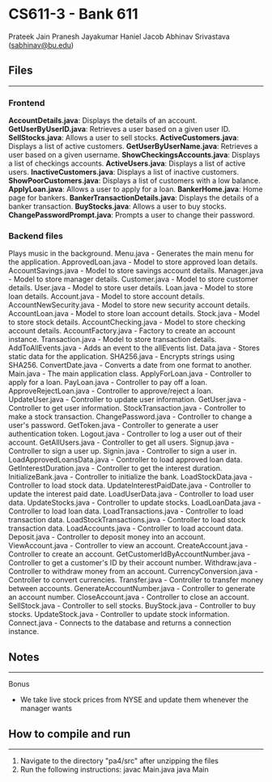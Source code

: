 # CS611-3 - Bank 611

Prateek Jain
Pranesh Jayakumar
Haniel Jacob
Abhinav Srivastava (sabhinav@bu.edu)

## Files

---------------------------------------------------------------------------

### Frontend 

**AccountDetails.java**: Displays the details of an account.
**GetUserByUserID.java**: Retrieves a user based on a given user ID.
**SellStocks.java**: Allows a user to sell stocks.
**ActiveCustomers.java**: Displays a list of active customers.
**GetUserByUserName.java**: Retrieves a user based on a given username.
**ShowCheckingsAccounts.java**: Displays a list of checkings accounts.
**ActiveUsers.java**: Displays a list of active users.
**InactiveCustomers.java**: Displays a list of inactive customers.
**ShowPoorCustomers.java**: Displays a list of customers with a low balance.
**ApplyLoan.java**: Allows a user to apply for a loan.
**BankerHome.java**: Home page for bankers.
**BankerTransactionDetails.java**: Displays the details of a banker transaction.
**BuyStocks.java**: Allows a user to buy stocks.
**ChangePasswordPrompt.java**: Prompts a user to change their password.

### Backend files

Plays music in the background.
Menu.java - Generates the main menu for the application.
ApprovedLoan.java - Model to store approved loan details.
AccountSavings.java - Model to store savings account details.
Manager.java - Model to store manager details.
Customer.java - Model to store customer details.
User.java - Model to store user details.
Loan.java - Model to store loan details.
Account.java - Model to store account details.
AccountNewSecurity.java - Model to store new security account details.
AccountLoan.java - Model to store loan account details.
Stock.java - Model to store stock details.
AccountChecking.java - Model to store checking account details.
AccountFactory.java - Factory to create an account instance.
Transaction.java - Model to store transaction details.
AddToAllEvents.java - Adds an event to the allEvents list.
Data.java - Stores static data for the application.
SHA256.java - Encrypts strings using SHA256.
ConvertDate.java - Converts a date from one format to another.
Main.java - The main application class.
ApplyForLoan.java - Controller to apply for a loan.
PayLoan.java - Controller to pay off a loan.
ApproveRejectLoan.java - Controller to approve/reject a loan.
UpdateUser.java - Controller to update user information.
GetUser.java - Controller to get user information.
StockTransaction.java - Controller to make a stock transaction.
ChangePassword.java - Controller to change a user's password.
GetToken.java - Controller to generate a user authentication token.
Logout.java - Controller to log a user out of their account.
GetAllUsers.java - Controller to get all users.
Signup.java - Controller to sign a user up.
Signin.java - Controller to sign a user in.
LoadApprovedLoansData.java - Controller to load approved loan data.
GetInterestDuration.java - Controller to get the interest duration.
InitializeBank.java - Controller to initialize the bank.
LoadStockData.java - Controller to load stock data.
UpdateInterestPaidDate.java - Controller to update the interest paid date.
LoadUserData.java - Controller to load user data.
UpdateStocks.java - Controller to update stocks.
LoadLoanData.java - Controller to load loan data.
LoadTransactions.java - Controller to load transaction data.
LoadStockTransactions.java - Controller to load stock transaction data.
LoadAccounts.java - Controller to load account data.
Deposit.java - Controller to deposit money into an account.
ViewAccount.java - Controller to view an account.
CreateAccount.java - Controller to create an account.
GetCustomerIdByAccountNumber.java - Controller to get a customer's ID by their account number.
Withdraw.java - Controller to withdraw money from an account.
CurrencyConversion.java - Controller to convert currencies.
Transfer.java - Controller to transfer money between accounts.
GenerateAccountNumber.java - Controller to generate an account number.
CloseAccount.java - Controller to close an account.
SellStock.java - Controller to sell stocks.
BuyStock.java - Controller to buy stocks.
UpdateStock.java - Controller to update stock information.
Connect.java - Connects to the database and returns a connection instance.


## Notes

---------------------------------------------------------------------------

Bonus
- We take live stock prices from NYSE and update them whenever the manager wants

## How to compile and run

---------------------------------------------------------------------------

1. Navigate to the directory "pa4/src" after unzipping the files
2. Run the following instructions:
   javac Main.java
   java Main

